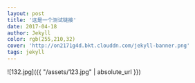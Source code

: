 ```yaml
---
layout: post
title: '这是一个测试链接'
date: 2017-04-18
author: Jekyll
color: rgb(255,210,32)
cover: 'http://on2171g4d.bkt.clouddn.com/jekyll-banner.png'
tags: jekyll
---
```










 ![132.jpg]({{ "/assets/123.jpg" | absolute_url }})